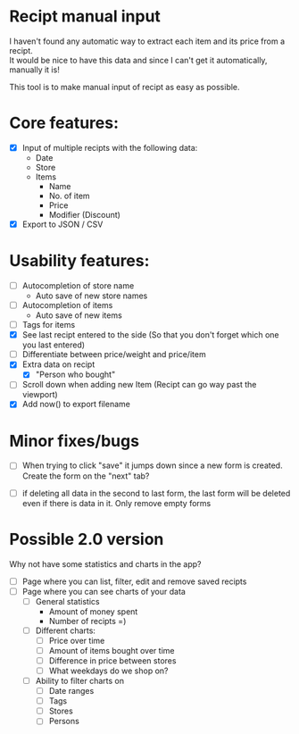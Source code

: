# Recipt manual input

I haven't found any automatic way to extract each item and its price from a recipt.  
It would be nice to have this data and since I can't get it automatically, manually it is!  

This tool is to make manual input of recipt as easy as possible.

# Core features:
 - [x] Input of multiple recipts with the following data:
   - Date
   - Store
   - Items
   	 - Name
   	 - No. of item
   	 - Price
   	 - Modifier (Discount) 
 - [x] Export to JSON / CSV

# Usability features:
 - [ ] Autocompletion of store name
   - Auto save of new store names
 - [ ] Autocompletion of items
   - Auto save of new items
 - [ ] Tags for items
 - [x] See last recipt entered to the side (So that you don't forget which one you last entered)
 - [ ] Differentiate between price/weight and price/item
 - [x] Extra data on recipt
   - [x] "Person who bought"
 - [ ] Scroll down when adding new Item (Recipt can go way past the viewport)
 - [X] Add now() to export filename

# Minor fixes/bugs
 - [ ] When trying to click "save" it jumps down since a new form is created. Create the form on the "next" tab?
 - [ ] if deleting all data in the second to last form, the last form will be deleted even if there is data in it. Only remove empty forms


# Possible 2.0 version
Why not have some statistics and charts in the app?

 - [ ] Page where you can list, filter, edit and remove saved recipts
 - [ ] Page where you can see charts of your data
   - [ ] General statistics
     - Amount of money spent
     - Number of recipts =)
   - [ ] Different charts:
     - [ ] Price over time
     - [ ] Amount of items bought over time
     - [ ] Difference in price between stores
     - [ ] What weekdays do we shop on?
   - [ ] Ability to filter charts on
     - [ ] Date ranges
     - [ ] Tags
     - [ ] Stores
     - [ ] Persons